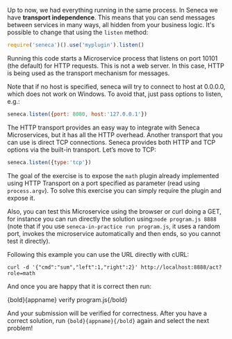 Up to now, we had everything running in the same process. In Seneca we have
**transport independence**. This means that you can send messages between services in
many ways, all hidden from your business logic. It's possible to change that
using the `listen` method:

```javascript
require('seneca')().use('myplugin').listen()
```
Running this code starts a Microservice process that listens on port 10101
(the default) for HTTP requests. This is not a web server.
In this case, HTTP is being used as the transport mechanism for messages.

Note that if no host is specified, seneca will try to connect to host at 0.0.0.0,
which does not work on Windows. To avoid that, just pass options to listen, e.g.:

```javascript
seneca.listen({port: 8080, host:'127.0.0.1'})
```

The HTTP transport provides an easy way to integrate with Seneca Microservices,
but it has all the HTTP overhead.
Another transport that you can use is direct TCP connections. Seneca provides
both HTTP and TCP options via the built-in transport. Let’s move to TCP:

```javascript
seneca.listen({type:'tcp'})
```

The goal of the exercise is to expose the `math` plugin already implemented using
HTTP Transport on a port specified as parameter (read using `process.argv`).
To solve this exercise you can simply require the plugin and expose it.

Also, you can test this Microservice using the browser or curl doing a GET, for
instance you can run directly the solution using:`node program.js 8888` (note that
if you use `seneca-in-practice run program.js`, it uses a random port, invokes
the microservice automatically and then ends, so you cannot test it directly).

Following this example you can use the URL directly with cURL:

`curl -d '{"cmd":"sum","left":1,"right":2}' http://localhost:8888/act?role=math`

And once you are happy that it is correct then run:

  {bold}{appname} verify program.js{/bold}

And your submission will be verified for correctness.
After you have a correct solution, run `{bold}{appname}{/bold}` again and
select the next problem!
